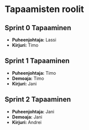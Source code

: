 # Tapaamisten roolit

## Sprint 0 Tapaaminen

- **Puheenjohtaja:** Lassi
- **Kirjuri:** Timo

## Sprint 1 Tapaaminen

- **Puheenjohtaja:** Timo
- **Demoaja:** Timo
- **Kirjuri:** Jani

## Sprint 2 Tapaaminen

- **Puheenjohtaja:** Jani
- **Demoaja:** Jani
- **Kirjuri:** Andrei
